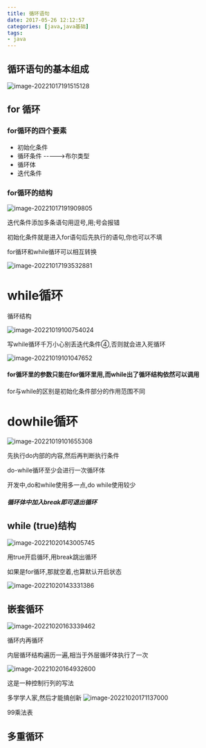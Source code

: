 ```yaml
---
title: 循环语句
date: 2017-05-26 12:12:57
categories: [java,java基础]
tags:
- java
---
```




## 循环语句的基本组成

![image-20221017191515128](https://markdown-langxecho-save.oss-cn-hangzhou.aliyuncs.com/img/202301281555466.png)

## for 循环

### for循环的四个要素

- 初始化条件
- 循环条件   ----->布尔类型
- 循环体
- 迭代条件

### for循环的结构

![image-20221017191909805](https://markdown-langxecho-save.oss-cn-hangzhou.aliyuncs.com/img/202301281555902.png)

迭代条件添加多条语句用逗号,用;号会报错

初始化条件就是进入for语句后先执行的语句,你也可以不填

for循环和while循环可以相互转换

 

![image-20221017193532881](https://markdown-langxecho-save.oss-cn-hangzhou.aliyuncs.com/img/202301281555500.png)

# while循环

循环结构

![image-20221019100754024](https://markdown-langxecho-save.oss-cn-hangzhou.aliyuncs.com/img/202301281555456.png)

写while循环千万小心别丢迭代条件④,否则就会进入死循环

![image-20221019101047652](https://markdown-langxecho-save.oss-cn-hangzhou.aliyuncs.com/img/202301281555745.png)

#### for循环里的参数只能在for循环里用,而while出了循环结构依然可以调用

for与while的区别是初始化条件部分的作用范围不同

# dowhile循环

![image-20221019101655308](https://markdown-langxecho-save.oss-cn-hangzhou.aliyuncs.com/img/202301281555434.png)

先执行do内部的内容,然后再判断执行条件

do-while循环至少会进行一次循环体

开发中,do和while使用多一点,do while使用较少

##### 循环体中加入break即可退出循环

## while (true)结构

![image-20221020143005745](C:\Users\ECHO\AppData\Roaming\Typora\typora-user-images\image-20221020143005745.png)

用true开启循环,用break跳出循环

如果是for循环,那就空着,也算默认开启状态

![image-20221020143331386](https://markdown-langxecho-save.oss-cn-hangzhou.aliyuncs.com/img/202301281555400.png)

## 嵌套循环

![image-20221020163339462](https://markdown-langxecho-save.oss-cn-hangzhou.aliyuncs.com/img/202301281555502.png)

循环内再循环

内层循环结构遍历一遍,相当于外层循环体执行了一次

 

![image-20221020164932600](https://markdown-langxecho-save.oss-cn-hangzhou.aliyuncs.com/img/202301281555081.png)

这是一种控制行列的写法

多学学人家,然后才能搞创新 ![image-20221020171137000](https://markdown-langxecho-save.oss-cn-hangzhou.aliyuncs.com/img/202301281555144.png)

99乘法表

## 多重循环

